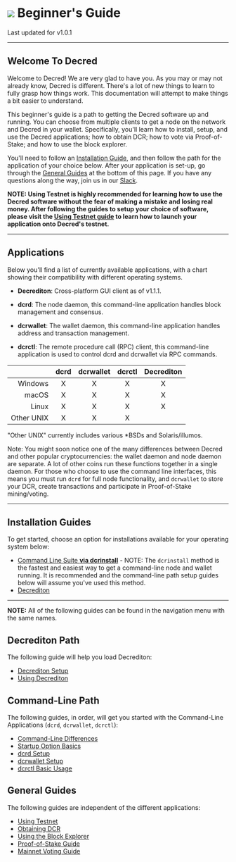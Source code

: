 # <img class="dcr-icon" src="/img/dcr-icons/Flag.svg" /> Beginner's Guide

Last updated for v1.0.1

---

## Welcome To Decred 

Welcome to Decred! We are very glad to have you. As you may or may not already know, Decred is different. There's a lot of new things to learn to fully grasp how things work. This documentation will attempt to make things a bit easier to understand.

This beginner's guide is a path to getting the Decred software up and running. You can choose from multiple clients to get a node on the network and Decred in your wallet. Specifically, you'll learn how to install, setup, and use the Decred applications; how to obtain DCR; how to vote via Proof-of-Stake; and how to use the block explorer.

You'll need to follow an [Installation Guide](#installation-guides), and then follow the path for the application of your choice below. After your application is set-up, go through the [General Guides](#general-guides) at the bottom of this page. If you have any questions along the way, join us in our [Slack](/support-directory.md#join-us-on-slack).

**NOTE: Using Testnet is highly recommended for learning how to use the Decred software without the fear of making a mistake and losing real money. After following the guides to setup your choice of software, please visit the [Using Testnet guide](/getting-started/using-testnet.md) to learn how to launch your application onto Decred's testnet.**

---

## Applications 

Below you'll find a list of currently available applications, with a chart showing their compatibility with different operating systems.

* **Decrediton**: Cross-platform GUI client as of v1.1.1.

* **dcrd**: The node daemon, this command-line application handles block management and consensus.

* **dcrwallet**: The wallet daemon, this command-line application handles address and transaction management.

* **dcrctl**: The remote procedure call (RPC) client, this command-line application is used to control dcrd and dcrwallet via RPC commands.

|           | dcrd | dcrwallet | dcrctl | Decrediton  |
| ---------:|:----:|:---------:|:------:|:-----------:|
| Windows   | X    | X         | X      | X           |
| macOS     | X    | X         | X      | X           |
| Linux     | X    | X         | X      | X           |
| Other UNIX| X    | X         | X      |             |

"Other UNIX" currently includes various *BSDs and Solaris/illumos.

Note: You might soon notice one of the many differences between Decred and other 
popular cryptocurrencies: the wallet daemon and node daemon are separate.
A lot of other coins run these functions together in a single daemon.
For those who choose to use the command line interfaces, this means you must
run `dcrd` for full node functionality, and `dcrwallet` to store your DCR,
create transactions and participate in Proof-of-Stake mining/voting.

---

## Installation Guides 

To get started, choose an option for installations available for your operating system below:

* [Command Line Suite **via dcrinstall**](/getting-started/user-guides/cli-installation.md) - NOTE: The `dcrinstall` method is the fastest and easiest way to get a command-line node and wallet running. It is recommended and the command-line path setup guides below will assume you've used this method.
* [Decrediton](/getting-started/user-guides/decrediton-setup.md)

---

**NOTE:** All of the following guides can be found in the navigation menu with the same names.

## Decrediton Path 

The following guide will help you load Decrediton:

* [Decrediton Setup](/getting-started/user-guides/decrediton-setup.md)
* [Using Decrediton](/getting-started/user-guides/using-decrediton.md)

## Command-Line Path 

The following guides, in order, will get you started with the Command-Line Applications (`dcrd`, `dcrwallet`, `dcrctl`):

* [Command-Line Differences](/getting-started/cli-differences.md)
* [Startup Option Basics](/getting-started/startup-basics.md)
* [dcrd Setup](/getting-started/user-guides/dcrd-setup.md)
* [dcrwallet Setup](/getting-started/user-guides/dcrwallet-setup.md)
* [dcrctl Basic Usage](/getting-started/user-guides/dcrctl-basics.md)

## General Guides 

The following guides are independent of the different applications:

* [Using Testnet](/getting-started/using-testnet.md)
* [Obtaining DCR](/getting-started/obtaining-dcr.md)
* [Using the Block Explorer](/getting-started/using-the-block-explorer.md)
* [Proof-of-Stake Guide](/mining/proof-of-stake.md)
* [Mainnet Voting Guide](/getting-started/user-guides/agenda-voting.md)
